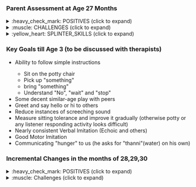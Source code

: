 
### Parent Assessment at Age 27 Months

<details><summary> :heavy_check_mark: POSITIVES (click to expand) </summary>
 
 <br>
  
 <ul>
  <li><b>Social </b>
   <ul>
    <li>Does the faint cute/fake smile at us to get what he wants</li>
    <li>Laughs well when we do tickling ("nandu urudu nari urudu")</li><li>Plays "kanum kanum"(peek-a-boo) with parents</li>
    <li>Does "pudinga pudinga"(chase) game with a neighborhood kid (we would have to say the words "pudinga pudinga")</li>
    <li>Likes father and mother cuddling/hugging</li><li>Does not flinch when other close relatives pat or hold hands</li>
   </ul>
  </li>
  <li><b>Expressive Communication </b>
   <ul>
    <li>Does manding (requesting for his needs) with 5-10 verbs and 50+ nouns (1 word or 2 words) </li>
    <li>can point and ask what he wants</li>
   </ul>
  </li>
  <li><b>Receptive Communication </b>
   <ul>
    <li>Listens and does things that he has motivation to do </li>
    <ul>
     <li> Responds to "take your (bath) tub", "Take your shoe", "bring shorts" </li>
    </ul>
   </ul>
  </li>
  <li><b>Behavioural </b>
   <ul>
    <li>Have taught him to imitate a set of "Dhuruv epidi?" (how does Dhuruv hiccup|cough|head scratch,etc.,)</li>
    <li>Does not exhibit following self-stimulatory behavior:</li>
    <ul>
     <li>No finger twirling (occassional hand flapping when seeing exciting thing is worrying!)</li>
     <li>No rocking</li>
     <li>Minimal rare and short spinning; not continuously</li>
     <li>No head banging/beating him with somthing to feel it</li>
     <li>No humming</li>
    </ul>
    <li>No routines or rituals; Quite flexible</li>
    <li>Decent adherence to virus mask (surgical or cloth)</li>
    <li>Happily sings some portions of following rhymes when happy:</li>
    <ul>
     <li>"row row row your boat"</li>
     <li>"wheels on the bus"</li>
     <li>"ants go marching" (sings this when seeing ants)</li>
     <li>"rain rain go away" (sings when raining)</li>
     <li>"shark do do do"</li>
     <li>and a few more</li>
    </ul><li>Not a fussy eater</li>
    <ul>
     <li>Likes corn, biscuits, banana more</li>
    </ul>
    <li>Not difficult to cut his nails</li>
    <li>Did not cry the last time a hair cut was done (was feeling uncomfortable but manageably distracted with favorite cartoon </li>
    <li>Likes & verbally asks for following TV/Video Programs</li>
    <ul>
     <li>"Peppa Pig"</li>
     <li>"Zootopia" (movie and song)</li>
     <li>"Scrat" in Ice Age franchise</li>
     <li>"cocomelon" (YouTube channel)</li>
     <li>"English sing sing" YouTube channel</li>
     <li>"kiddopedia" YouTube channel</li>
     <li>Movie songs: "Ghumar", "dol baje"</li>
     <li>says "Show pictures (of) `any_animal_or_planet_or_bird_he_likes`"</li>
     <li>says "Play `any_animal_or_bird_or_vehile` sound"</li>
    </ul>
   </ul>
  </li>
  <li><b>Motor Skills and Motor Imitation</b>
   <ul>
    <li>No problem with fine or gross motor skills</li>
    <li>Can throw ball over head, can kick ball well</li>
    <li>Plays ball with parents (responds to throw the ball; catch the ball with some happiness/excitement)</li>
    <li>Will do & sing "wiggle and shake", "touch the sky", "jump up high"(still not able to jump both legs up together), "touch your feet"</li>
   </ul>
  </li>
 </ul>
  
</details>

<details><summary> :muscle: CHALLENGES (click to expand) </summary>
 
 <br>
 
 <ul>
  <li><b>Social Skills</b>
   <ul>
    <li>Hand-flapping when excited (especially while seeing things he likes)</li>
    <li>Screams when excited</li>
    <li>Runs in the hall for at most a few min continuously when excited while he watches his cartoon</li>
    <li>Inconsistent "Hi", "Good Bye", "Hello".</li>
    <li>Inconsistent response to name calling</li>
    <ul>
     <li>Will turn when you say "Dhuruv biscuit|corn" but ignore you otherwise</li>
     <li>Assuming he has not seen me for 1+ hours, he will look for me when I call him</li>
     <li>Ignores when he knows who the person is calling him</li>
    </ul>
    <li>Eye contact is there but intent to communicate is not there</li>
    <li>Joint attention possible on the subject of his interest</li>
    <ul>
     <li>"Hey anga paru, police car|fire|truck"</li>
     <li>Dhuruv, anga paru "star | moon"</li>
    </ul>
   </ul>
  </li>
  <li><b>Expressive Communication Skills</b>
   <ul>
    <li>Says three word sentences like "brush your teeth", "wash your hands","catch the ball" but just as labels of an action</li>
    <li>Two-step dialogue difficult until it is about his favorite activity</li>
   </ul>
  </li>
  <li><b>Receptive Communication Skills</b>
   <ul>
    <li>Not able to make him follow easier instruction like "give <something> to Appa", "put it there"</li>
    <li>Difficult making him understand/calm him <br> by saying that his request will be satisfied<br>after a small activity</li>
    <li>Two-step dialogue difficult until it is about his favorite activity</li>
   </ul>
  </li>
  <li><b>Behavioural Skills</b>
   <ul>
    <li>Not frequent but observed: Hand-flapping when excited (especially while seeing things he likes; observant when he watches one of his favorites "scrat")</li>
    <li>Screams when excited</li>
    <li>Repeats the sound like "yaamy yammmy (4 to 10 times)" (not the happy "yummy") when we deny or change what he enjoys</li>
    <li>Runs in the hall for at most a few min continuously when excited while he watches his cartoon</li>
    <li>May not "always" wait for our approval nod when doing something new</li>
    <li>Entire hand-flapping when excited (especially while seeing things he likes)</li>
    <li>Does not do pretend play</li>
    <li>Lines up cars (not so upset when we break the line)</li>
    <li>Observes the wheels of a car but also makes normal car sounds, pushes it, run on walls like regular kids I guess, etc., <br> (does not flip the car and just rotate the wheel)</li>
    <li>Collects similar looking objects (sometimes obsessed to collect everything but manageable tantrum)</li>
   </ul>
  </li>
  <li><b>Motor Skills and Motor Imitation</b>
   <ul>
    <li>Won't look and repeat our action like squat and get up (unless he wants to)</li>
   </ul> 
 </ul>
  
   
</details>

<details><summary> :yellow_heart: SPLINTER_SKILLS (click to expand) </summary>

 <br>
 <ul>
  <li>Letters and Numbers</li>
  <ul>
   <li> Knows to recite A-Z (says 2-3 words for each character)</li>
   <li>1-29 (can count too),20-0(reverse)</li>
   <li>Tamil letters Aa to Akku, when prodded</li>
   <li>Can spell letters in a shop hoarding or building block (for e.g.: spells "B.A.K.E.R.Y" but does not say 'bakery' yet </li>
  </ul>
  <li>Identify main body parts, Colors, Shapes, Fruits, Vegetables, Animals, Birds (with sounds) </li>
  <ul><li> Can identify the difference between triangle, rectangle, square, pentagon; Knows "Crescent" or "cross" or "diamond"</li></ul>
  <li>Sunday to Saturday</li>
  <li>Planets of Solar System</li>
  <li>Different Vehicles</li>
  <li>Sa .. re .. .ga .. ma</li>
 </ul>
 
 
</details>


### Key Goals till Age 3 (to be discussed with therapists)

<ul>
 <li>Ability to follow simple instructions</li>
  <ul>
   <li>Sit on the potty chair</li>
   <li>Pick up "something"</li>
   <li>bring "something"</li>
   <li>Understand "No", "wait" and "stop"</li>
  </ul>
 <li>Some decent similar-age play with peers</li>
 <li>Greet and say hello or hi to others</li>
 <li>Reduce instances of screeching sound</li>
 <li>Measure sitting tolerance and improve it gradually (otherwise potty or any listener responding activity looks difficult)</li>
 <li>Nearly consistent Verbal Imitation (Echoic and others)</li>
 <li>Good Motor Imitation</li>
 <li>Communicating "hunger" to us (he asks for "thanni"(water) on his own)</li>
</ul> 
 
### Incremental Changes in the months of 28,29,30
<details><summary> :heavy_check_mark: POSITIVES (click to expand) </summary>
 
 <br>
  
 <ul>
  <li><b>Social </b>
   <ul>
    <li>Voluntarily asks for hugs to parents and comes to hug us when hands are extended</li>
    <li>Does Hi-Five now with parents since end of 27th month (training for fist bump where in he is holding the fist)</li>
    <li>When people say hi/hello, he is looking at their face and not reacting and not waving back. </li>
    <li>He asks us to do "silly", "angry", "surprise" and "happy" face reactions. He des "angry" and "surprise" face reactions</li>
   </ul>
 
</details>

<details><summary> :muscle: Challenges (click to expand) </summary>
 
 <br>
  
 <ul>  
 <li><b>Behavioural </b>
  <ul>
   <li>Have seen VERY LESS of hand flapping this month, almost nil | but replaced with spinning | Does spinning a lot</li>
  </ul>
 </ul>
 
 </details>
